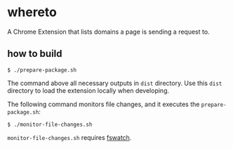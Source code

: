 # whereto

A Chrome Extension that lists domains a page is sending a request to.

## how to build

```
$ ./prepare-package.sh
```

The command above all necessary outputs in `dist` directory. Use this `dist` directory to load the extension locally when developing.

The following command monitors file changes, and it executes the `prepare-package.sh`:

```
$ ./monitor-file-changes.sh
```

`monitor-file-changes.sh` requires [fswatch](https://github.com/emcrisostomo/fswatch).
